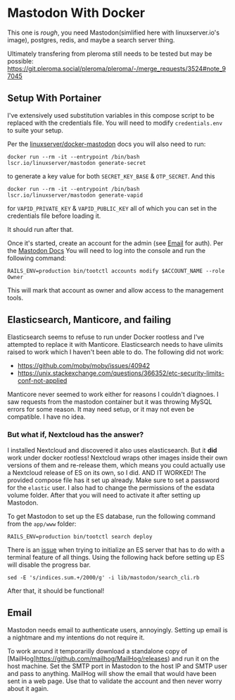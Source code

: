 # Mastodon With Docker

This one is *rough*, you need Mastodon(simlified here with linuxserver.io's image),
postgres, redis, and maybe a search server thing.

Ultimately transfering from pleroma still needs to be tested but may be possible:
https://git.pleroma.social/pleroma/pleroma/-/merge_requests/3524#note_97045

## Setup With Portainer

I've extensively used substitution variables in this compose script to be
replaced with the credentials file. You will need to modify `credentials.env`
to suite your setup.

Per the [linuxserver/docker-mastodon](https://github.com/linuxserver/docker-mastodon)
docs you will also need to run:

    docker run --rm -it --entrypoint /bin/bash lscr.io/linuxserver/mastodon generate-secret

to generate a key value for both `SECRET_KEY_BASE` & `OTP_SECRET`. And this

    docker run --rm -it --entrypoint /bin/bash lscr.io/linuxserver/mastodon generate-vapid

for `VAPID_PRIVATE_KEY` & `VAPID_PUBLIC_KEY` all of which you can set in the
credentials file before loading it.

It should run after that.

Once it's started, create an account for the admin (see [Email](#Email) for
auth). Per the [Mastodon Docs](https://docs.joinmastodon.org/admin/setup/#admin)
You will need to log into the console and run the following command:

    RAILS_ENV=production bin/tootctl accounts modify $ACCOUNT_NAME --role Owner

This will mark that account as owner and allow access to the management tools.


## Elasticsearch, Manticore, and failing

Elasticsearch seems to refuse to run under Docker rootless and I've attempted
to replace it with Manticore. Elasticsearch needs to have ulimits raised to
work which I haven't been able to do. The following did not work:
 - https://github.com/moby/moby/issues/40942
 - https://unix.stackexchange.com/questions/366352/etc-security-limits-conf-not-applied

Manticore never seemed to work either for reasons I couldn't diagnoes. I saw
requests from the mastodon container but it was throwing MySQL errors for some
reason. It may need setup, or it may not even be compatible. I have no idea.


### But what if, Nextcloud has the answer?

I installed Nextcloud and discovered it also uses elasticsearch. But it **did**
work under docker rootless! Nextcloud wraps other images inside their own 
versions of them and re-release them, which means you could actually use a
Nextcloud release of ES on its own, so I did. AND IT WORKED! The provided 
compose file has it set up already. Make sure to set a password for the
`elastic` user. I also had to change the permissions of the esdata volume
folder. After that you will need to activate it after setting up Mastodon.

To get Mastodon to set up the ES database, run the following command from the
`app/www` folder:

    RAILS_ENV=production bin/tootctl search deploy

There is an [issue](https://github.com/mastodon/mastodon/issues/18625) 
when trying to initialize an ES server that has to do with a terminal feature
of all things. Using the following hack before setting up ES will disable the
progress bar.

    sed -E 's/indices.sum.+/2000/g' -i lib/mastodon/search_cli.rb

After that, it should be functional!


## Email

Mastodon needs email to authenticate users, annoyingly. Setting up email
is a nightmare and my intentions do not require it.

To work around it temporarilly download a standalone copy of
[MailHog]https://github.com/mailhog/MailHog/releases) and run it on the host
machine. Set the SMTP port in Mastodon to the host IP and SMTP user and pass
to anything. MailHog will show the email that would have been sent in a web page.
Use that to validate the account and then never worry about it again.
